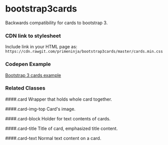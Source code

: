 # bootstrap3cards
Backwards compatibility for cards to bootstrap 3.


### CDN link to stylesheet
Include link in your HTML page as: `https://cdn.rawgit.com/primeninja/bootstrap3cards/master/cards.min.css`


### Codepen Example
[Bootstrap 3 cards example](https://codepen.io/primeninja/pen/MvZgBQ?editors=1000)


### Related Classes

####.card
Wrapper that holds whole card together.

####.card-img-top
Card's image.

####.card-block
Holder for text contents of cards.

####.card-title
Title of card, emphasized title content.

####.card-text
Normal text content on a card.
